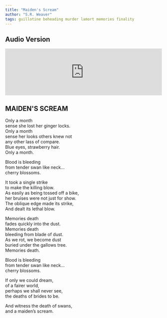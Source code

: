 ```yaml
---
title: "Maiden's Scream"
author: "S.R. Weaver"
tags: guillotine beheading murder lamort memories finality
---
```

## Audio Version
<iframe scrolling="no" id="hearthis_at_track_10172872" width="100%" height="150" src="https://app.hearthis.at/embed/10172872/transparent_black/?hcolor=&color=&style=2&block_size=2&block_space=1&background=1&waveform=0&cover=0&autoplay=0&css=" frameborder="0" allowtransparency allow="autoplay"><p>Listen to <a href="https://hearthis.at/sarah-rebecca-weaver/maidensscream/" target="_blank">Maidens Scream</a> <span>by</span><a href="https://hearthis.at/sarah-rebecca-weaver/" target="_blank" >Sarah Rebecca Weaver</a> <span>on</span> <a href="https://hearthis.at/" target="_blank">hearthis.at</a></p></iframe>

## MAIDEN'S SCREAM

Only a month<br />
sense she lost her ginger locks.<br />
Only a month<br />
sense her looks others knew not<br />
any other lass of compare.<br />
Blue eyes, strawberry hair.<br />
Only a month.

Blood is bleeding<br />
from tender swan like neck...<br />
cherry blossoms.

It took a single strike<br />
to make the killing blow.<br />
As easily as being tossed off a bike,<br />
her bruises were not just for show.<br />
The oblique edge made its strike,<br />
And dealt its lethal blow.

Memories death<br />
fades quickly into the dust.<br />
Memories death<br />
bleeding from blade of dust.<br />
As we rot, we become dust<br />
buried under the gallows tree.<br />
Memories death.

Blood is bleeding<br />
from tender swan like neck...<br />
cherry blossoms.

If only we could dream,<br />
of a fairer world,<br />
perhaps we shall never see,<br />
the deaths of brides to be.

And witness the death of swans,<br />
and a maiden’s scream.
